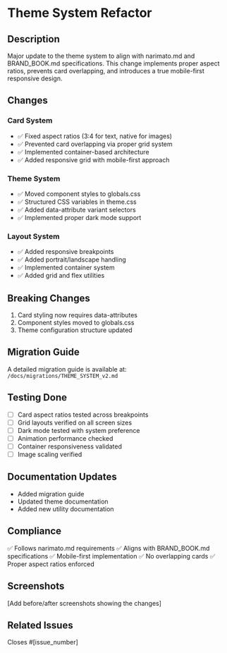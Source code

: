 # Theme System Refactor

## Description

Major update to the theme system to align with narimato.md and BRAND_BOOK.md specifications. This change implements proper aspect ratios, prevents card overlapping, and introduces a true mobile-first responsive design.

## Changes

### Card System
- ✅ Fixed aspect ratios (3:4 for text, native for images)
- ✅ Prevented card overlapping via proper grid system
- ✅ Implemented container-based architecture
- ✅ Added responsive grid with mobile-first approach

### Theme System
- ✅ Moved component styles to globals.css
- ✅ Structured CSS variables in theme.css
- ✅ Added data-attribute variant selectors
- ✅ Implemented proper dark mode support

### Layout System
- ✅ Added responsive breakpoints
- ✅ Added portrait/landscape handling
- ✅ Implemented container system
- ✅ Added grid and flex utilities

## Breaking Changes

1. Card styling now requires data-attributes
2. Component styles moved to globals.css
3. Theme configuration structure updated

## Migration Guide

A detailed migration guide is available at: `/docs/migrations/THEME_SYSTEM_v2.md`

## Testing Done

- [ ] Card aspect ratios tested across breakpoints
- [ ] Grid layouts verified on all screen sizes
- [ ] Dark mode tested with system preference
- [ ] Animation performance checked
- [ ] Container responsiveness validated
- [ ] Image scaling verified

## Documentation Updates

- Added migration guide
- Updated theme documentation
- Added new utility documentation

## Compliance

✅ Follows narimato.md requirements
✅ Aligns with BRAND_BOOK.md specifications
✅ Mobile-first implementation
✅ No overlapping cards
✅ Proper aspect ratios enforced

## Screenshots

[Add before/after screenshots showing the changes]

## Related Issues

Closes #[issue_number]
